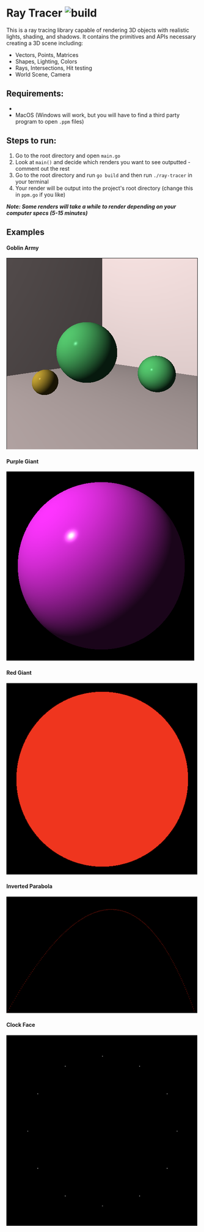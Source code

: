 # Ray Tracer ![build](https://travis-ci.com/kingsleyliao/ray-tracer.svg?branch=master)

This is a ray tracing library capable of rendering 3D objects with realistic lights, shading, and shadows. It contains the primitives and APIs necessary creating a 3D scene including:

- Vectors, Points, Matrices
- Shapes, Lighting, Colors
- Rays, Intersections, Hit testing
- World Scene, Camera

## Requirements:

- [Go Programming language]: https://golang.org
- MacOS (Windows will work, but you will have to find a third party program to open `.ppm` files)

## Steps to run:

1. Go to the root directory and open `main.go`
2. Look at `main()` and decide which renders you want to see outputted - comment out the rest
3. Go to the root directory and run `go build` and then run `./ray-tracer` in your terminal
4. Your render will be output into the project's root directory (change this in `ppm.go` if you like)

**_Note: Some renders will take a while to render depending on your computer specs (5-15 minutes)_**

## Examples

#### Goblin Army

![alt text](https://github.com/kingsleyliao/ray-tracer/blob/master/samples/Goblin%20Army.png "Goblin Army")

#### Purple Giant

![alt text](https://github.com/kingsleyliao/ray-tracer/blob/master/samples/Purple%20Giant.png "Purple Giant")

#### Red Giant

![alt text](https://github.com/kingsleyliao/ray-tracer/blob/master/samples/Red%20Giant.png "Red Giant")

#### Inverted Parabola

![alt text](https://github.com/kingsleyliao/ray-tracer/blob/master/samples/Inverted%20Parabola.png "Inverted Parabola")

#### Clock Face

![alt text](https://github.com/kingsleyliao/ray-tracer/blob/master/samples/Clock%20face.png "Clock face")
